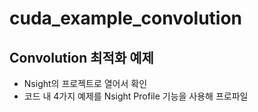 # cuda_example_convolution
## Convolution 최적화 예제
* Nsight의 프로젝트로 열어서 확인
* 코드 내 4가지 예제를 Nsight Profile 기능을 사용해 프로파일
